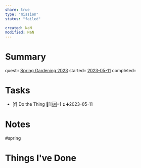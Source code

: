 ```yaml
---
share: true
type: "mission"
status: "failed"

created: NaN 
modified: NaN
---
```

 
# Summary
quest:: [Spring Gardening 2023](./Spring%20Gardening%202023.md)
started:: [2023-05-11](../../00%20-%20Life%20Management%20System/09%20-%20Daily%20Notes/2023-05-11.md)
completed::
# Tasks
- [f] Do the Thing 🥄1 🆙+1 ⏫ ➕2023-05-11
# Notes
#spring 

# Things I've Done